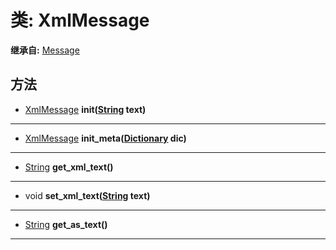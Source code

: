 # 类: XmlMessage  
  
**继承自:** [Message](Message.md)  
  
## 方法 
  
- [XmlMessage](XmlMessage.md) **init([String](https://docs.godotengine.org/en/latest/classes/class_string.html) text)**  
  
---  
  
- [XmlMessage](XmlMessage.md) **init_meta([Dictionary](https://docs.godotengine.org/en/latest/classes/class_dictionary.html) dic)**  
  
---  
  
- [String](https://docs.godotengine.org/en/latest/classes/class_string.html) **get_xml_text()**  
  
---  
  
- void **set_xml_text([String](https://docs.godotengine.org/en/latest/classes/class_string.html) text)**  
  
---  
  
- [String](https://docs.godotengine.org/en/latest/classes/class_string.html) **get_as_text()**  
  
---  
  


